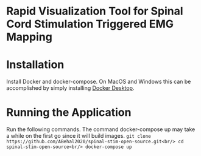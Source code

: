 # Rapid Visualization Tool for Spinal Cord Stimulation Triggered EMG Mapping
# Installation
Install Docker and docker-compose. On MacOS and Windows this can be accomplished by simply installing [Docker Desktop](https://docs.docker.com/desktop/).
# Running the Application
Run the following commands. The command docker-compose up may take a while on the first go since it will build images.
`git clone https://github.com/ABehal2020/spinal-stim-open-source.git<br/>
cd spinal-stim-open-source<br/>
docker-compose up`<br/>